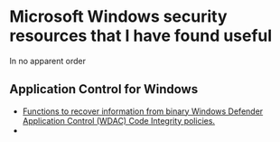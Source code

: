 # Microsoft Windows security resources that I have found useful
In no apparent order

## Application Control for Windows
- [Functions to recover information from binary Windows Defender Application Control (WDAC) Code Integrity policies.](https://gist.github.com/mattifestation/92e545bf1ee5b68eeb71d254cec2f78e#file-cipolicyparser-ps1)
- 
